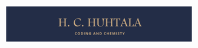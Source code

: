 ![Image of Headert](https://github.com/hchuhtala/hchuhtala/blob/main/header_github.png)

<!---

![Image of Headert](https://github.com/hchuhtala/hchuhtala/blob/main/header_github.png)

- 👋 Hi, I’m @hchuhtala
- 👀 I’m interested in ...
- 🌱 I’m currently learning ...
- 💞️ I’m looking to collaborate on ...
- 📫 How to reach me ...
hchuhtala/hchuhtala is a ✨ special ✨ repository because its `README.md` (this file) appears on your GitHub profile.
You can click the Preview link to take a look at your changes.
--->
